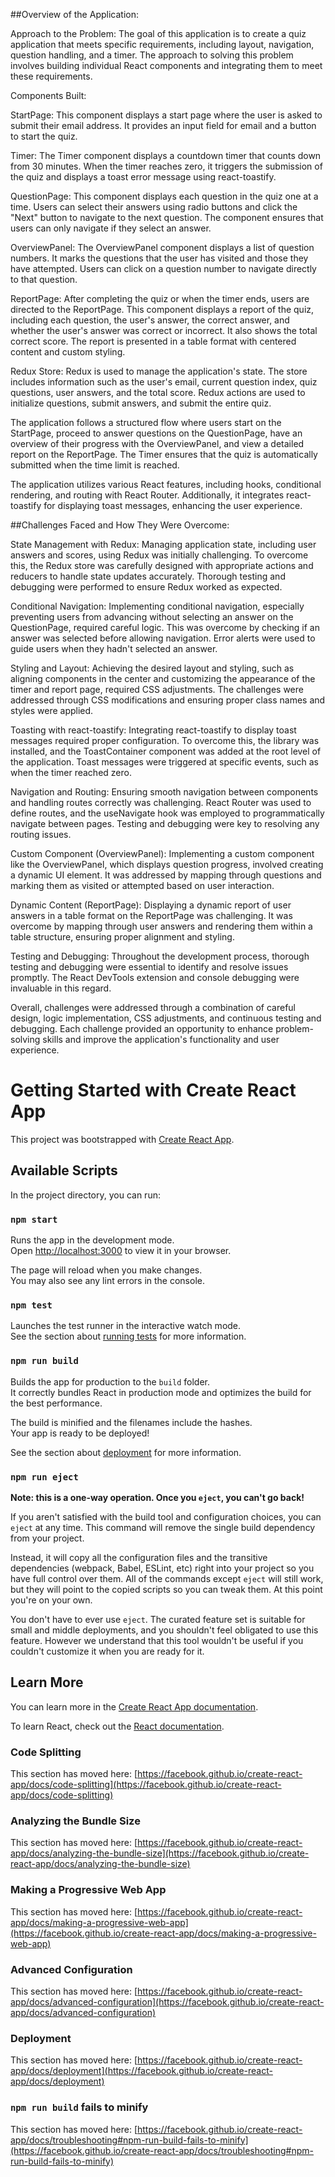 ##Overview of the Application:

Approach to the Problem:
The goal of this application is to create a quiz application that meets specific requirements, including layout, navigation, question handling, and a timer. The approach to solving this problem involves building individual React components and integrating them to meet these requirements.

Components Built:

StartPage: This component displays a start page where the user is asked to submit their email address. It provides an input field for email and a button to start the quiz.

Timer: The Timer component displays a countdown timer that counts down from 30 minutes. When the timer reaches zero, it triggers the submission of the quiz and displays a toast error message using react-toastify.

QuestionPage: This component displays each question in the quiz one at a time. Users can select their answers using radio buttons and click the "Next" button to navigate to the next question. The component ensures that users can only navigate if they select an answer.

OverviewPanel: The OverviewPanel component displays a list of question numbers. It marks the questions that the user has visited and those they have attempted. Users can click on a question number to navigate directly to that question.

ReportPage: After completing the quiz or when the timer ends, users are directed to the ReportPage. This component displays a report of the quiz, including each question, the user's answer, the correct answer, and whether the user's answer was correct or incorrect. It also shows the total correct score. The report is presented in a table format with centered content and custom styling.

Redux Store: Redux is used to manage the application's state. The store includes information such as the user's email, current question index, quiz questions, user answers, and the total score. Redux actions are used to initialize questions, submit answers, and submit the entire quiz.

The application follows a structured flow where users start on the StartPage, proceed to answer questions on the QuestionPage, have an overview of their progress with the OverviewPanel, and view a detailed report on the ReportPage. The Timer ensures that the quiz is automatically submitted when the time limit is reached.

The application utilizes various React features, including hooks, conditional rendering, and routing with React Router. Additionally, it integrates react-toastify for displaying toast messages, enhancing the user experience.



##Challenges Faced and How They Were Overcome:

State Management with Redux: Managing application state, including user answers and scores, using Redux was initially challenging. To overcome this, the Redux store was carefully designed with appropriate actions and reducers to handle state updates accurately. Thorough testing and debugging were performed to ensure Redux worked as expected.

Conditional Navigation: Implementing conditional navigation, especially preventing users from advancing without selecting an answer on the QuestionPage, required careful logic. This was overcome by checking if an answer was selected before allowing navigation. Error alerts were used to guide users when they hadn't selected an answer.

Styling and Layout: Achieving the desired layout and styling, such as aligning components in the center and customizing the appearance of the timer and report page, required CSS adjustments. The challenges were addressed through CSS modifications and ensuring proper class names and styles were applied.

Toasting with react-toastify: Integrating react-toastify to display toast messages required proper configuration. To overcome this, the library was installed, and the ToastContainer component was added at the root level of the application. Toast messages were triggered at specific events, such as when the timer reached zero.

Navigation and Routing: Ensuring smooth navigation between components and handling routes correctly was challenging. React Router was used to define routes, and the useNavigate hook was employed to programmatically navigate between pages. Testing and debugging were key to resolving any routing issues.

Custom Component (OverviewPanel): Implementing a custom component like the OverviewPanel, which displays question progress, involved creating a dynamic UI element. It was addressed by mapping through questions and marking them as visited or attempted based on user interaction.

Dynamic Content (ReportPage): Displaying a dynamic report of user answers in a table format on the ReportPage was challenging. It was overcome by mapping through user answers and rendering them within a table structure, ensuring proper alignment and styling.

Testing and Debugging: Throughout the development process, thorough testing and debugging were essential to identify and resolve issues promptly. The React DevTools extension and console debugging were invaluable in this regard.

Overall, challenges were addressed through a combination of careful design, logic implementation, CSS adjustments, and continuous testing and debugging. Each challenge provided an opportunity to enhance problem-solving skills and improve the application's functionality and user experience.





# Getting Started with Create React App

This project was bootstrapped with [Create React App](https://github.com/facebook/create-react-app).

## Available Scripts

In the project directory, you can run:

### `npm start`

Runs the app in the development mode.\
Open [http://localhost:3000](http://localhost:3000) to view it in your browser.

The page will reload when you make changes.\
You may also see any lint errors in the console.

### `npm test`

Launches the test runner in the interactive watch mode.\
See the section about [running tests](https://facebook.github.io/create-react-app/docs/running-tests) for more information.

### `npm run build`

Builds the app for production to the `build` folder.\
It correctly bundles React in production mode and optimizes the build for the best performance.

The build is minified and the filenames include the hashes.\
Your app is ready to be deployed!

See the section about [deployment](https://facebook.github.io/create-react-app/docs/deployment) for more information.

### `npm run eject`

**Note: this is a one-way operation. Once you `eject`, you can't go back!**

If you aren't satisfied with the build tool and configuration choices, you can `eject` at any time. This command will remove the single build dependency from your project.

Instead, it will copy all the configuration files and the transitive dependencies (webpack, Babel, ESLint, etc) right into your project so you have full control over them. All of the commands except `eject` will still work, but they will point to the copied scripts so you can tweak them. At this point you're on your own.

You don't have to ever use `eject`. The curated feature set is suitable for small and middle deployments, and you shouldn't feel obligated to use this feature. However we understand that this tool wouldn't be useful if you couldn't customize it when you are ready for it.

## Learn More

You can learn more in the [Create React App documentation](https://facebook.github.io/create-react-app/docs/getting-started).

To learn React, check out the [React documentation](https://reactjs.org/).

### Code Splitting

This section has moved here: [https://facebook.github.io/create-react-app/docs/code-splitting](https://facebook.github.io/create-react-app/docs/code-splitting)

### Analyzing the Bundle Size

This section has moved here: [https://facebook.github.io/create-react-app/docs/analyzing-the-bundle-size](https://facebook.github.io/create-react-app/docs/analyzing-the-bundle-size)

### Making a Progressive Web App

This section has moved here: [https://facebook.github.io/create-react-app/docs/making-a-progressive-web-app](https://facebook.github.io/create-react-app/docs/making-a-progressive-web-app)

### Advanced Configuration

This section has moved here: [https://facebook.github.io/create-react-app/docs/advanced-configuration](https://facebook.github.io/create-react-app/docs/advanced-configuration)

### Deployment

This section has moved here: [https://facebook.github.io/create-react-app/docs/deployment](https://facebook.github.io/create-react-app/docs/deployment)

### `npm run build` fails to minify

This section has moved here: [https://facebook.github.io/create-react-app/docs/troubleshooting#npm-run-build-fails-to-minify](https://facebook.github.io/create-react-app/docs/troubleshooting#npm-run-build-fails-to-minify)
